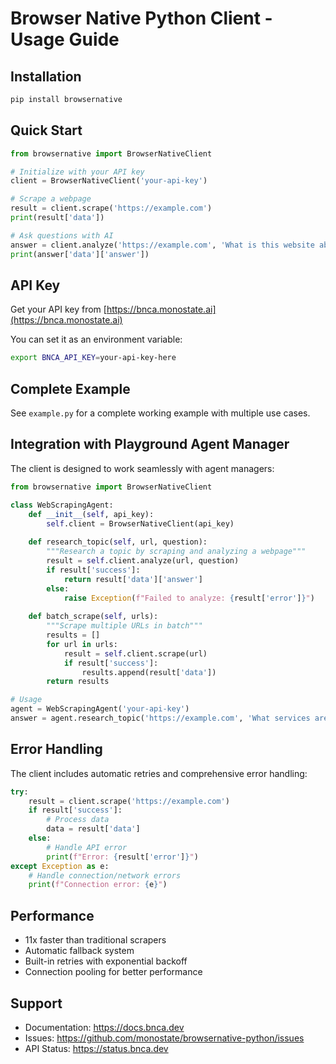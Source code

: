 # Browser Native Python Client - Usage Guide

## Installation

```bash
pip install browsernative
```

## Quick Start

```python
from browsernative import BrowserNativeClient

# Initialize with your API key
client = BrowserNativeClient('your-api-key')

# Scrape a webpage
result = client.scrape('https://example.com')
print(result['data'])

# Ask questions with AI
answer = client.analyze('https://example.com', 'What is this website about?')
print(answer['data']['answer'])
```

## API Key

Get your API key from [https://bnca.monostate.ai](https://bnca.monostate.ai)

You can set it as an environment variable:
```bash
export BNCA_API_KEY=your-api-key-here
```

## Complete Example

See `example.py` for a complete working example with multiple use cases.

## Integration with Playground Agent Manager

The client is designed to work seamlessly with agent managers:

```python
from browsernative import BrowserNativeClient

class WebScrapingAgent:
    def __init__(self, api_key):
        self.client = BrowserNativeClient(api_key)
    
    def research_topic(self, url, question):
        """Research a topic by scraping and analyzing a webpage"""
        result = self.client.analyze(url, question)
        if result['success']:
            return result['data']['answer']
        else:
            raise Exception(f"Failed to analyze: {result['error']}")
    
    def batch_scrape(self, urls):
        """Scrape multiple URLs in batch"""
        results = []
        for url in urls:
            result = self.client.scrape(url)
            if result['success']:
                results.append(result['data'])
        return results

# Usage
agent = WebScrapingAgent('your-api-key')
answer = agent.research_topic('https://example.com', 'What services are offered?')
```

## Error Handling

The client includes automatic retries and comprehensive error handling:

```python
try:
    result = client.scrape('https://example.com')
    if result['success']:
        # Process data
        data = result['data']
    else:
        # Handle API error
        print(f"Error: {result['error']}")
except Exception as e:
    # Handle connection/network errors
    print(f"Connection error: {e}")
```

## Performance

- 11x faster than traditional scrapers
- Automatic fallback system
- Built-in retries with exponential backoff
- Connection pooling for better performance

## Support

- Documentation: https://docs.bnca.dev
- Issues: https://github.com/monostate/browsernative-python/issues
- API Status: https://status.bnca.dev